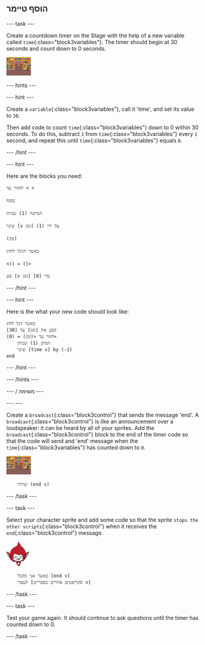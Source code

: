 ## הוסף טיימר

\--- task \---

Create a countdown timer on the Stage with the help of a new variable called `time`{:class="block3variables"}. The timer should begin at 30 seconds and count down to 0 seconds.

![Stage sprite](images/stage-sprite.png)

\--- hints \---

\--- hint \---

Create a `variable`{:class="block3variables"}, call it 'time', and set its value to `30`.

Then add code to count `time`{:class="block3variables"} down to 0 within 30 seconds. To do this, subtract `1` from `time`{:class="block3variables"} every `1` second, and repeat this until `time`{:class="block3variables"} equals `0`.

\--- /hint \---

\--- hint \---

Here are the blocks you need:

```blocks3
לחזור עד < >

בסוף

המתנה (1) שניות

שינוי [v זמן] על ידי (1)

(זמן)

כאשר הדגל לוחץ

<() = ()>

סט [v זמן] כדי [0]
```

\--- /hint \---

\--- hint \---

Here is the what your new code should look like:

```blocks3
כאשר דגל לחץ
קבע את [זמן] עד [30]
חזור עד <(זמן) = (0)>
    המתן (1) שניות
    שינוי [time v] by (-1)
end
```

\--- /hint \---

\--- /hints \---

\--- / משימה \---

\--- \---

Create a `broadcast`{:class="block3control"} that sends the message 'end'. A `broadcast`{:class="block3control"} is like an announcement over a loudspeaker: it can be heard by all of your sprites. Add the `broadcast`{:class="block3control"} block to the end of the timer code so that the code will send and 'end' message when the `time`{:class="block3variables"} has counted down to `0`.

![Stage sprite](images/stage-sprite.png)

```blocks3
    שידור (end v)
```

\--- /task \---

\--- task \---

Select your character sprite and add some code so that the sprite `stops the other scripts`{:class="block3control"} when it receives the `end`{:class="block3control"} message.

![Giga sprite](images/giga-sprite.png)

```blocks3
    כאשר אני מקבל [end v]
    לעצור [סקריפטים אחרים בספרייט v]
```

\--- /task \---

\--- task \---

Test your game again. It should continue to ask questions until the timer has counted down to 0.

\--- /task \---